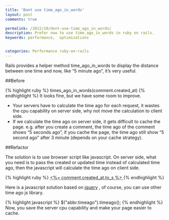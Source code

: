 ```yaml
---
title: 'Dont use time_ago_in_words'
layout: post
comments: true

permalink: /2012/10/dont-use-time_ago_in_words/
description: Prefer now to use time_ago_in_words in ruby on rails.
keywords: performance,  optimizations


categories: Performance ruby-on-rails
---
```


Rails provides a helper method time\_ago\_in_words to display the distance between one time and now, like “5 minute ago”, it’s very useful.

##Before

{% highlight ruby %}
times_ago_in_words(comment.created_at)
{% endhighlight %}
It looks fine, but we have some room to improve.

*   Your servers have to calculate the time ago for each request, it wastes the cpu capability on server side, why not move the calculation to client side.
*   If we calculate the time ago on server side, it gets difficult to cache the page. e.g. after you create a comment, the time ago of the comment shows “5 seconds ago”, if you cache the page, the time ago still show “5 second ago” after 3 minute (depends on your cache strategy).

##Refactor

The solution is to use browser script like javascript. On server side, what you need is to pass the created or updated time instead of calculated time ago, then the javascript will calculate the time ago on client side.

{% highlight ruby %}
<abbr class="timeago" title="<%= comment.created_at.getutc.iso8601 %>">
  <%= comment.created_at.to_s %>
</abbr>
{% endhighlight %}

Here is a javascript solution based on [jquery][1] , of course, you can use other time ago js library.

{% highlight javascript %}
$("abbr.timeago").timeago();
{% endhighlight %}
Now, you save the server cpu capability and make your page easier to cache.

[1]: http://timeago.yarp.com/
